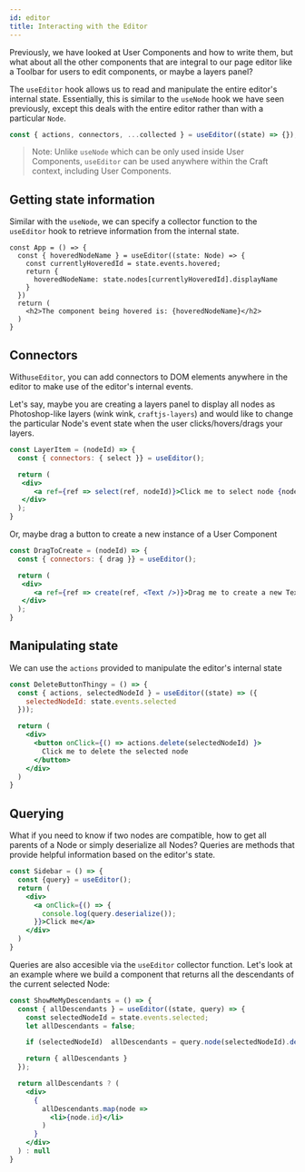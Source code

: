 ```yaml
---
id: editor
title: Interacting with the Editor
---
```



Previously, we have looked at User Components and how to write them, but what about all the other components that are integral to our page editor like a Toolbar for users to edit components, or maybe a layers panel?

The `useEditor` hook allows us to read and manipulate the entire editor's internal state. Essentially, this is similar to the `useNode` hook we have seen previously, except this deals with the entire editor rather than with a particular `Node`.

```jsx
const { actions, connectors, ...collected } = useEditor((state) => {});
```

> Note: Unlike `useNode` which can be only used inside User Components, `useEditor` can be used anywhere within the Craft context, including User Components.


## Getting state information
Similar with the `useNode`, we can specify a collector function to the `useEditor` hook to retrieve information from the internal state. 

```tsx
const App = () => {
  const { hoveredNodeName } = useEditor((state: Node) => {
    const currentlyHoveredId = state.events.hovered;
    return {
      hoveredNodeName: state.nodes[currentlyHoveredId].displayName
    }
  })
  return (
    <h2>The component being hovered is: {hoveredNodeName}</h2>
  )
}
```


## Connectors
With`useEditor`, you can add connectors to DOM elements anywhere in the editor to make use of the editor's internal events. 

Let's say, maybe you are creating a layers panel to display all nodes as Photoshop-like layers (wink wink, `craftjs-layers`) and would like to change the particular Node's event state when the user clicks/hovers/drags your layers.

```jsx
const LayerItem = (nodeId) => {
  const { connectors: { select }} = useEditor();

  return (
   <div>
      <a ref={ref => select(ref, nodeId)}>Click me to select node {nodeId}</a>
   </div>
  );
}
```
Or, maybe drag a button to create a new instance of a User Component
```jsx
const DragToCreate = (nodeId) => {
  const { connectors: { drag }} = useEditor();

  return (
   <div>
      <a ref={ref => create(ref, <Text />)}>Drag me to create a new Text</a>
   </div>
  );
}
```




## Manipulating state
We can use the `actions` provided to manipulate the editor's internal state

```jsx
const DeleteButtonThingy = () => {
  const { actions, selectedNodeId } = useEditor((state) => ({
    selectedNodeId: state.events.selected
  }));

  return (
    <div>
      <button onClick={() => actions.delete(selectedNodeId) }>
        Click me to delete the selected node
      </button>
    </div>
  )
}
```

## Querying

What if you need to know if two nodes are compatible, how to get all parents of a Node or simply deserialize all Nodes? Queries are methods that provide helpful information based on the editor's state.


```jsx
const Sidebar = () => {
  const {query} = useEditor();
  return (
    <div>
      <a onClick={() => {
        console.log(query.deserialize());
      }}>Click me</a>
    </div>
  )
}

```
Queries are also accesible via the `useEditor` collector function. Let's look at an example where we build a component that returns all the descendants of the current selected Node:

```jsx
const ShowMeMyDescendants = () => {
  const { allDescendants } = useEditor((state, query) => {
    const selectedNodeId = state.events.selected;
    let allDescendants = false;

    if (selectedNodeId)  allDescendants = query.node(selectedNodeId).decendants();  

    return { allDescendants }
  }); 

  return allDescendants ? (
    <div>
      {
        allDescendants.map(node => 
          <li>{node.id}</li>
        )
      }
    </div>
  ) : null
}

```

